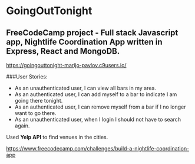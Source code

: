 # GoingOutTonight

## FreeCodeCamp project - Full stack Javascript app, Nightlife Coordination App written in Express, React and MongoDB.

https://goingouttonight-marijo-pavlov.c9users.io/

###User Stories: 
- As an unauthenticated user, I can view all bars in my area.
- As an authenticated user, I can add myself to a bar to indicate I am going there tonight.
- As an authenticated user, I can remove myself from a bar if I no longer want to go there.
- As an unauthenticated user, when I login I should not have to search again.

Used **Yelp API** to find venues in the cities.

https://www.freecodecamp.com/challenges/build-a-nightlife-coordination-app
